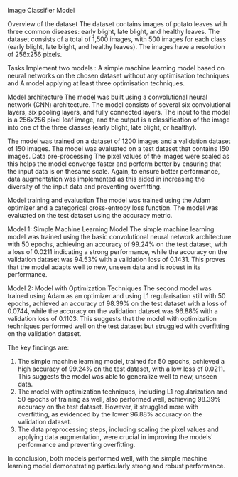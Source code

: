 Image Classifier Model

Overview of the dataset
The dataset contains images of potato leaves with three common diseases: early blight, late blight, and healthy leaves. The dataset consists of a total of 1,500 images, with 500 images for each class (early blight, late blight, and healthy leaves). The images have a resolution of 256x256 pixels.

Tasks
Implement two models :
A simple machine learning model based on neural networks on the chosen dataset without any optimisation techniques and
A model applying at least three optimisation techniques.

Model architecture
The model was built using a convolutional neural network (CNN) architecture. The model consists of several six convolutional layers, six pooling layers, and fully connected layers. The input to the model is a 256x256 pixel leaf image, and the output is a classification of the image into one of the three classes (early blight, late blight, or healthy).

The model was trained on a dataset of 1200 images and a validation dataset of 150 images. The model was evaluated on a test dataset that contains 150 images.
Data pre-processing
The pixel values of the images were scaled as this helps the model converge faster and perform better by ensuring that the input data is on thesame scale. Again, to ensure better performance, data augmentation was implemented as this aided in increasing the diversity of the input data and preventing overfitting.

Model training and evaluation
The model was trained using the Adam optimizer and a categorical cross-entropy loss function. The model was evaluated on the test dataset using the accuracy metric.

Model 1: Simple Machine Learning Model
The simple machine learning model was trained using the basic convolutional neural network architecture with 50 epochs, achieving an accuracy of 99.24% on the test dataset, with a loss of  0.0211 indicating a strong performance, while the accuracy on the validation dataset was 94.53% with a validation loss of 0.1431. This proves that the model adapts well to new, unseen data and is robust in its performance.

Model 2: Model with Optimization Techniques
The second model was trained using Adam as an optimizer and using L1 regularisation still with 50 epochs, achieved an accuracy of 98.39% on the test dataset with a loss of 0.0744, while the accuracy on the validation dataset was 96.88% with a validation loss of 0.1103.  This suggests that the model with optimization techniques performed well on the test dataset but struggled with overfitting on the validation dataset.

The key findings are:
1. The simple machine learning model, trained for 50 epochs, achieved a high accuracy of 99.24% on the test dataset, with a low loss of 0.0211. This suggests the model was able to generalize well to new, unseen data.
2. The model with optimization techniques, including L1 regularization and 50 epochs of training as well, also performed well, achieving 98.39% accuracy on the test dataset. However, it struggled more with overfitting, as evidenced by the lower 96.88% accuracy on the validation dataset.
3. The data preprocessing steps, including scaling the pixel values and applying data augmentation, were crucial in improving the models' performance and preventing overfitting.

In conclusion, both models performed well, with the simple machine learning model demonstrating particularly strong and robust performance.
